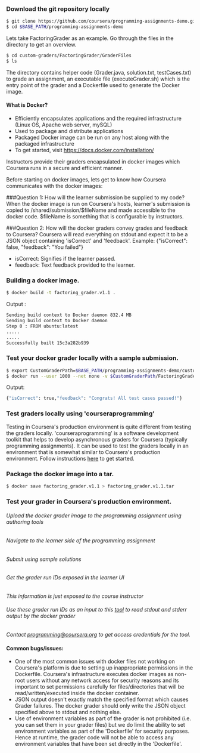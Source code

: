 ### Download the git repository locally
```sh
$ git clone https://github.com/coursera/programming-assignments-demo.git $BASE_PATH/programming-assignments-demo
$ cd $BASE_PATH/programming-assignments-demo
```

Lets take FactoringGrader as an example. Go through the files in the directory to get an overview.
```sh
$ cd custom-graders/FactoringGrader/GraderFiles
$ ls
```

The directory contains helper code (Grader.java, solution.txt, testCases.txt) to grade an assignment, an executable file (executeGrader.sh) which is the entry point of the grader and a Dockerfile used to generate the Docker image.

#### What is Docker?
- Efficiently encapsulates applications and the required infrastructure (Linux OS, Apache web server, mySQL)
- Used to package and distribute applications
- Packaged Docker image can be run on any host along with the packaged infrastructure
- To get started, visit https://docs.docker.com/installation/

Instructors provide their graders encapsulated in docker images which Coursera runs in a secure and efficient manner.

Before starting on docker images, lets get to know how Coursera communicates with the docker images:

###Question 1: How will the learner submission be supplied to my code?
When the docker image is run on Coursera's hosts, learner's submission is copied to /shared/submission/$fileName and made accessible to the docker code. $fileName is something that is configurable by instructors.

###Question 2: How will the docker graders convey grades and feedback to Coursera?
Coursera will read everything on stdout and expect it to be a JSON object containing 'isCorrect' and 'feedback'. Example:
{"isCorrect": false, "feedback": "You failed"}

- isCorrect: Signifies if the learner passed.
- feedback: Text feedback provided to the learner.

### Building a docker image.
```sh
$ docker build -t factoring_grader.v1.1 .
```
Output :
```sh
Sending build context to Docker daemon 832.4 MB
Sending build context to Docker daemon
Step 0 : FROM ubuntu:latest
.....
.....
Successfully built 15c3a282b939
```

### Test your docker grader locally with a sample submission.
```sh
$ export CustomGraderPath=$BASE_PATH/programming-assignments-demo/custom-graders
$ docker run --user 1000 --net none -v $CustomGraderPath/FactoringGrader/SampleSubmission/:/shared/submission -t factoring_grader.v1.1
```

Output:
```sh
{"isCorrect": true,"feedback": "Congrats! All test cases passed!"}
```

### Test graders locally using 'courseraprogramming'
Testing in Coursera's production environment is quite different from testing the graders locally. 'courseraprogramming' is a software development toolkit that helps to develop asynchronous graders for Coursera (typically programming assignments). It can be used to test the graders locally in an environment that is somewhat similar to Coursera's production environment. Follow instructions [here](https://github.com/coursera/courseraprogramming) to get started.

### Package the docker image into a tar.
```sh
$ docker save factoring_grader.v1.1 > factoring_grader.v1.1.tar
```

### Test your grader in Coursera's production environment.
###### Upload the docker grader image to the programming assignment using authoring tools
###### Navigate to the learner side of the programming assignment
###### Submit using sample solutions
###### Get the grader run IDs exposed in the learner UI
*This information is just exposed to the course instructor*
###### Use these grader run IDs as an input to this [tool](http://52.2.120.167/) to read stdout and stderr output by the docker grader
*Contact programming@coursera.org to get access credentials for the tool.*

#### Common bugs/issues:
- One of the most common issues with docker files not working on Coursera's platform is due to setting up inappropriate permissions in the Dockerfile. Coursera's infrastructure executes docker images as non-root users without any network access for security reasons and its important to set permissions carefully for files/directories that will be read/written/executed inside the docker container.
- JSON output doesn't exactly match the specified format which causes Grader failures. The docker grader should only write the JSON object specified above to stdout and nothing else. 
- Use of environment variables as part of the grader is not prohibited (i.e. you can set them in your grader files) but we do limit the ability to set environment variables as part of the 'Dockerfile' for security purposes. Hence at runtime, the grader code will not be able to access any environment variables that have been set directly in the 'Dockerfile'.
